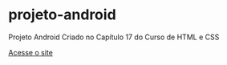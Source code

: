 # projeto-android
 Projeto Android Criado no Capítulo 17 do Curso de HTML e CSS

 <a href="https://ezequiellsantos.github.io/projeto-android/">Acesse o site</a>
